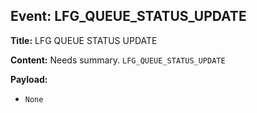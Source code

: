 ## Event: LFG_QUEUE_STATUS_UPDATE

**Title:** LFG QUEUE STATUS UPDATE

**Content:**
Needs summary.
`LFG_QUEUE_STATUS_UPDATE`

**Payload:**
- `None`